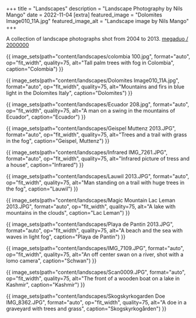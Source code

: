 +++
title = "Landscapes"
description = "Landscape Photography by Nils Mango"
date = 2022-11-04
[extra]
featured_image = "Dolomites Image010_11A.jpg"
featured_image_alt = "Landscape image by Nils Mango"
+++

A collection of landscape photographs shot from 2004 to 2013. [megaduo / 2000000](/megaduo)

{{ image_sets(path="content/landscapes/colombia 100.jpg", format="auto", op="fit_width", quality=75, alt="Tall palm trees with fog in Colombia", caption="Colombia") }}

{{ image_sets(path="content/landscapes/Dolomites Image010_11A.jpg", format="auto", op="fit_width", quality=75, alt="Mountains and firs in blue light in the Dolomites Italy", caption="Dolomites") }}

{{ image_sets(path="content/landscapes/Ecuador 208.jpg", format="auto", op="fit_width", quality=75, alt="A man on a swing in the mountains of Ecuador", caption="Ecuador") }}

{{ image_sets(path="content/landscapes/Geispel Muttenz 2013.JPG", format="auto", op="fit_width", quality=75, alt="Trees and a trail with grass in the fog", caption="Geispel, Muttenz") }}

{{ image_sets(path="content/landscapes/Infrared IMG_7261.JPG", format="auto", op="fit_width", quality=75, alt="Infrared picture of tress and a house", caption="Infrared") }}

{{ image_sets(path="content/landscapes/Lauwil 2013.JPG", format="auto", op="fit_width", quality=75, alt="Man standing on a trail with huge trees in the fog", caption="Lauwil") }}

{{ image_sets(path="content/landscapes/Magic Mountain Lac Leman 2013.JPG", format="auto", op="fit_width", quality=75, alt="A lake with mountains in the clouds", caption="Lac Leman") }}

{{ image_sets(path="content/landscapes/Playa de Pantin 2013.JPG", format="auto", op="fit_width", quality=75, alt="A beach and the sea with waves in light fog", caption="Playa de Pantin") }}

{{ image_sets(path="content/landscapes/IMG_7109.JPG", format="auto", op="fit_width", quality=75, alt="An off center swan on a river, shot with a lomo camera", caption="Schwan") }}

{{ image_sets(path="content/landscapes/Scan0009.JPG", format="auto", op="fit_width", quality=75, alt="The front of a wooden boat on a lake in Kashmir", caption="Kashmir") }}

{{ image_sets(path="content/landscapes/Skogskyrkogarden Doe IMG_8362.JPG", format="auto", op="fit_width", quality=75, alt="A doe in a graveyard with trees and grass", caption="Skogskyrkogården") }}
